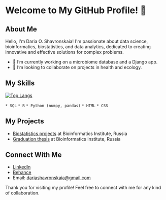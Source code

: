 # Welcome to My GitHub Profile! 👋

## About Me

Hello, I'm Daria O. Shavronskaia! I'm passionate about data science, bioinformatics, biostatistics, and data analytics, dedicated to creating innovative and effective solutions for complex problems.

- 🔭 I’m currently working on a microbiome database and a Django app.
- 👯 I’m looking to collaborate on projects in health and ecology.

## My Skills

[![Top Langs](https://github-readme-stats.vercel.app/api/top-langs/?username=shavronya&layout=compact)](https://github.com/anuraghazra/github-readme-stats)

`* SQL`
`* R`
`* Python (numpy, pandas)` 
`* HTML`
`* CSS`

## My Projects

- [Biostatistics projects](https://github.com/shavronya/biostat2022) at Bioinformatics Institute, Russia
- [Graduation thesis](https://github.com/flajole/TCGA_SKCM) at Bioinformatics Institute, Russia

## Connect With Me

- [LinkedIn](https://www.linkedin.com/in/daria-shavronskaia-2aa880255/)
- [Behance](https://www.behance.net/76cd22f9/projects)
- Email: dariashavronskaia@gmail.com

Thank you for visiting my profile! Feel free to connect with me for any kind of collaboration.

